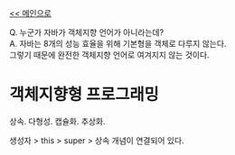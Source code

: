 [<< 메인으로](https://github.com/AtomicLiquors/Java_Wiki_Chb)

Q. 누군가 자바가 객체지향 언어가 아니라는데?  
A.
자바는 8개의 성능 효율을 위해 기본형을 객체로 다루지 않는다.  
그렇기 때문에 완전한 객체지향 언어로 여겨지지 않는 것이다.  

# 객체지향형 프로그래밍
상속.
다형성.
캡슐화.
추상화.



생성자 > this > super > 상속 개념이 연결되어 있다.

